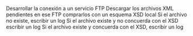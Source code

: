 Desarrollar la conexión a un servicio FTP
Descargar los archivos XML pendientes en ese FTP
comprarlos con un esquema XSD local
Si el archivo no existe, escribir un log
Si el archivo existe y no concuerda con el XSD escribir un log
Si el archivo existe y concuerda con el XSD, escribir un log
